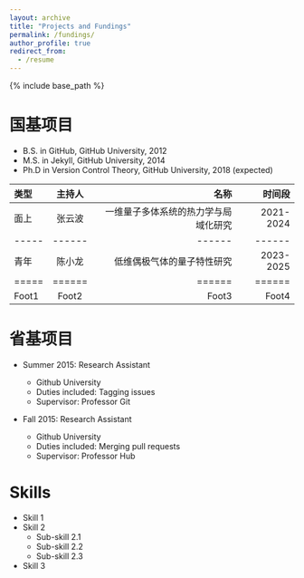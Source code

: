 ```yaml
---
layout: archive
title: "Projects and Fundings"
permalink: /fundings/
author_profile: true
redirect_from:
  - /resume
---
```


{% include base_path %}

国基项目
======
* B.S. in GitHub, GitHub University, 2012
* M.S. in Jekyll, GitHub University, 2014
* Ph.D in Version Control Theory, GitHub University, 2018 (expected)


| 类型 | 主持人 | 名称 | 时间段 | 
|:--------|:-------:|--------:|--------:|
| 面上 | 张云波 | 一维量子多体系统的热力学与局域化研究  | 2021-2024 |
|-----|------|------|------|
| 青年 | 陈小龙 |    低维偶极气体的量子特性研究       | 2023-2025  |
|=====|======|======|======|
| Foot1   | Foot2   | Foot3   | Foot4   |



省基项目
======
* Summer 2015: Research Assistant
  * Github University
  * Duties included: Tagging issues
  * Supervisor: Professor Git

* Fall 2015: Research Assistant
  * Github University
  * Duties included: Merging pull requests
  * Supervisor: Professor Hub
  
Skills
======
* Skill 1
* Skill 2
  * Sub-skill 2.1
  * Sub-skill 2.2
  * Sub-skill 2.3
* Skill 3
